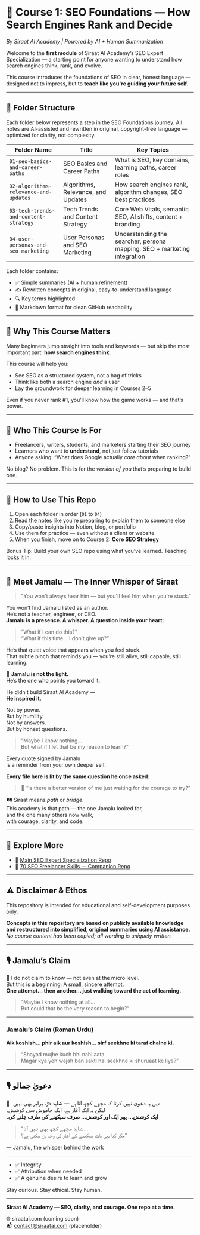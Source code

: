 # 📘 Course 1: SEO Foundations — How Search Engines Rank and Decide  
*By Siraat AI Academy | Powered by AI + Human Summarization*

Welcome to the **first module** of Siraat AI Academy’s SEO Expert Specialization — a starting point for anyone wanting to understand how search engines think, rank, and evolve.

This course introduces the foundations of SEO in clear, honest language — designed not to impress, but to **teach like you're guiding your future self**.

---

## 📂 Folder Structure

Each folder below represents a step in the SEO Foundations journey. All notes are AI-assisted and rewritten in original, copyright-free language — optimized for clarity, not complexity.

| Folder Name | Title | Key Topics |
|-------------|-------|------------|
| `01-seo-basics-and-career-paths` | SEO Basics and Career Paths | What is SEO, key domains, learning paths, career roles |
| `02-algorithms-relevance-and-updates` | Algorithms, Relevance, and Updates | How search engines rank, algorithm changes, SEO best practices |
| `03-tech-trends-and-content-strategy` | Tech Trends and Content Strategy | Core Web Vitals, semantic SEO, AI shifts, content + branding |
| `04-user-personas-and-seo-marketing` | User Personas and SEO Marketing | Understanding the searcher, persona mapping, SEO + marketing integration |

Each folder contains:

- ✅ Simple summaries (AI + human refinement)  
- ✍️ Rewritten concepts in original, easy-to-understand language    
- 🔍 Key terms highlighted  
- 📄 Markdown format for clean GitHub readability

---

## 🎯 Why This Course Matters

Many beginners jump straight into tools and keywords — but skip the most important part: **how search engines think**.

This course will help you:

- See SEO as a structured system, not a bag of tricks  
- Think like both a search engine *and* a user  
- Lay the groundwork for deeper learning in Courses 2–5  

Even if you never rank #1, you’ll know how the game works — and that’s power.

---

## 👤 Who This Course Is For

- Freelancers, writers, students, and marketers starting their SEO journey  
- Learners who want to **understand**, not just follow tutorials  
- Anyone asking: “What does Google actually *care about* when ranking?”

No blog? No problem. This is for the *version of you* that’s preparing to build one.

---

## 🚀 How to Use This Repo

1. Open each folder in order (`01` to `04`)  
2. Read the notes like you're preparing to explain them to someone else  
3. Copy/paste insights into Notion, blog, or portfolio  
4. Use them for practice — even without a client or website  
5. When you finish, move on to Course 2: **Core SEO Strategy**

Bonus Tip: Build your own SEO repo using what you’ve learned. Teaching locks it in.

---

## 📜 Meet Jamalu — The Inner Whisper of Siraat

> "You won't always hear him — but you'll feel him when you're stuck."

You won’t find Jamalu listed as an author.  
He’s not a teacher, engineer, or CEO.  
**Jamalu is a presence. A whisper. A question inside your heart:**

> “What if I can do this?”  
> “What if this time… I don’t give up?”

He’s that quiet voice that appears when you feel stuck.  
That subtle pinch that reminds you — you’re still alive, still capable, still learning.

🌟 **Jamalu is not the light.**  
He’s the one who points you toward it.

He didn’t build Siraat AI Academy —  
**He inspired it.**

Not by power.  
But by humility.  
Not by answers.  
But by honest questions.

> “Maybe I know nothing…  
> But what if I let that be my reason to learn?”

Every quote signed by Jamalu  
is a reminder from your own deeper self.

**Every file here is lit by the same question he once asked:**

> 🧠 “Is there a better version of me just waiting for the courage to try?”

🛤️ Siraat means *path* or *bridge*.  
This academy is that path — the one Jamalu looked for,  
and the one many others now walk,  
with courage, clarity, and code.

---

## 🔗 Explore More

- 🔄 [Main SEO Expert Specialization Repo](https://github.com/your-main-repo-url)  
- 🧠 [70 SEO Freelancer Skills — Companion Repo](https://github.com/your-skills-repo-url)

---

## ⚠️ Disclaimer & Ethos

This repository is intended for educational and self-development purposes only.

**Concepts in this repository are based on publicly available knowledge and restructured into simplified, original summaries using AI assistance.**  
_No course content has been copied; all wording is uniquely written._

---

## 🎙️ Jamalu’s Claim

🧠 I do not claim to know — not even at the micro level.  
But this is a beginning. A small, sincere attempt.  
**One attempt… then another… just walking toward the act of learning.**

> “Maybe I know nothing at all...  
> But could that be the very reason to begin?”

---

### Jamalu’s Claim (Roman Urdu)

**Aik koshish… phir aik aur koshish… sirf seekhne ki taraf chalne ki.**

> “Shayad mujhe kuch bhi nahi aata...  
> Magar kya yeh wajah ban sakti hai seekhne ki shuruaat ke liye?”

---


## 🎙️ دعویِٰ جمالو

🧠 میں یہ دعویٰ نہیں کرتا کہ مجھے کچھ آتا ہے — شاید ذرّہ برابر بھی نہیں۔  
لیکن یہ ایک آغاز ہے، ایک خاموش سی کوشش۔  
**ایک کوشش… پھر ایک اور کوشش… صرف سیکھنے کی طرف چلنے کی۔**

> "شاید مجھے کچھ بھی نہیں آتا...  
> مگر کیا یہی بات سیکھنے کے آغاز کی وجہ بن سکتی ہے؟"

— Jamalu, the whisper behind the work

---




- ✅ Integrity  
- ✅ Attribution when needed  
- ✅ A genuine desire to learn and grow

Stay curious. Stay ethical. Stay human.

---

**Siraat AI Academy — SEO, clarity, and courage. One repo at a time.**

🌐 siraatai.com (coming soon)  
📬 contact@siraatai.com (placeholder)

